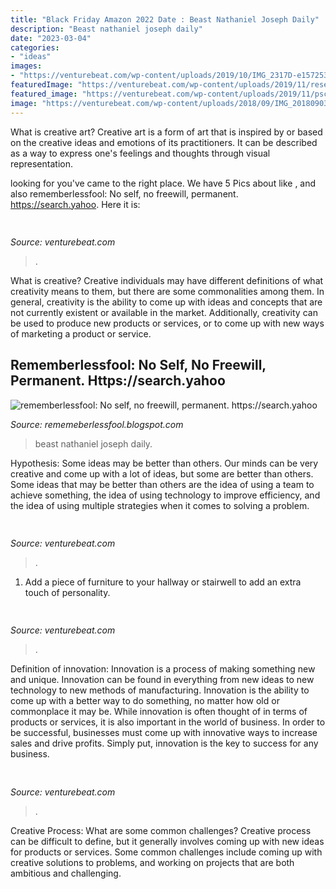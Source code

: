 ```yaml
---
title: "Black Friday Amazon 2022 Date : Beast Nathaniel Joseph Daily"
description: "Beast nathaniel joseph daily"
date: "2023-03-04"
categories:
- "ideas"
images:
- "https://venturebeat.com/wp-content/uploads/2019/10/IMG_2317D-e1572533499244.jpeg"
featuredImage: "https://venturebeat.com/wp-content/uploads/2019/11/research5.jpg"
featured_image: "https://venturebeat.com/wp-content/uploads/2019/11/pscamera2.jpg"
image: "https://venturebeat.com/wp-content/uploads/2018/09/IMG_20180903_102034.jpg?w=800"
---
```



What is creative art?
Creative art is a form of art that is inspired by or based on the creative ideas and emotions of its practitioners. It can be described as a way to express one's feelings and thoughts through visual representation.

	

		
looking for  you've came to the right place. We have 5 Pics about  like ,  and also rememberlessfool: No self, no freewill, permanent. https://search.yahoo. Here it is:
		
    
## 

<img loading=lazy src="https://venturebeat.com/wp-content/uploads/2019/11/pscamera2.jpg" onerror="this.onerror=null;this.src='https://tse2.mm.bing.net/th?id=OIP.qOm0zofeydK9rCHNG3kcAQHaD_&amp;pid=15.1';" alt="">

_Source: venturebeat.com_

>. 

	

What is creative?
Creative individuals may have different definitions of what creativity means to them, but there are some commonalities among them. In general, creativity is the ability to come up with ideas and concepts that are not currently existent or available in the market. Additionally, creativity can be used to produce new products or services, or to come up with new ways of marketing a product or service.

    
## Rememberlessfool: No Self, No Freewill, Permanent. Https://search.yahoo

<img loading=lazy src="https://1.bp.blogspot.com/-t9BNa-P_fUo/Xj4B7fWDHsI/AAAAAAAAcec/krkNgzW7Q8Aw_aFsAJlt-4CcgqpDl5liwCLcBGAsYHQ/s1600/Untitled374.png" onerror="this.onerror=null;this.src='https://tse3.mm.bing.net/th?id=OIP.6F8Of9doEdVUfqV7A5NAugHaEK&amp;pid=15.1';" alt="rememberlessfool: No self, no freewill, permanent. https://search.yahoo">

_Source: rememeberlessfool.blogspot.com_

>beast nathaniel joseph daily. 

	

Hypothesis: Some ideas may be better than others.
Our minds can be very creative and come up with a lot of ideas, but some are better than others. Some ideas that may be better than others are the idea of using a team to achieve something, the idea of using technology to improve efficiency, and the idea of using multiple strategies when it comes to solving a problem.

    
## 

<img loading=lazy src="https://venturebeat.com/wp-content/uploads/2019/11/research5.jpg" onerror="this.onerror=null;this.src='https://tse3.mm.bing.net/th?id=OIP.lHbmAp9WvgvTKMfVQSQoIwHaCs&amp;pid=15.1';" alt="">

_Source: venturebeat.com_

>. 

	

1. Add a piece of furniture to your hallway or stairwell to add an extra touch of personality.

    
## 

<img loading=lazy src="https://venturebeat.com/wp-content/uploads/2018/09/IMG_20180903_102034.jpg?w=800" onerror="this.onerror=null;this.src='https://tse4.mm.bing.net/th?id=OIP.nNiGKA4hmFZJMbo95pvDlQHaFj&amp;pid=15.1';" alt="">

_Source: venturebeat.com_

>. 

	

Definition of innovation:
Innovation is a process of making something new and unique. Innovation can be found in everything from new ideas to new technology to new methods of manufacturing. Innovation is the ability to come up with a better way to do something, no matter how old or commonplace it may be.
While innovation is often thought of in terms of products or services, it is also important in the world of business. In order to be successful, businesses must come up with innovative ways to increase sales and drive profits. Simply put, innovation is the key to success for any business.

    
## 

<img loading=lazy src="https://venturebeat.com/wp-content/uploads/2019/10/IMG_2317D-e1572533499244.jpeg" onerror="this.onerror=null;this.src='https://tse4.mm.bing.net/th?id=OIP.6mgoSPS-otxhC3g3Tzp-kgHaFj&amp;pid=15.1';" alt="">

_Source: venturebeat.com_

>. 

	

Creative Process: What are some common challenges?
Creative process can be difficult to define, but it generally involves coming up with new ideas for products or services. Some common challenges include coming up with creative solutions to problems, and working on projects that are both ambitious and challenging.

